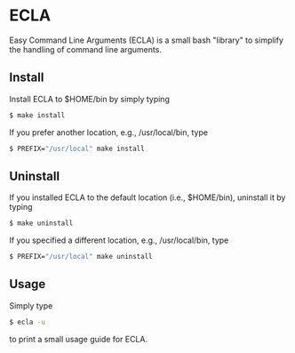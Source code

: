 # ECLA

Easy Command Line Arguments (ECLA) is a small bash "library" to simplify the
handling of command line arguments.

## Install

Install ECLA to $HOME/bin by simply typing
```sh
$ make install
```
If you prefer another location, e.g., /usr/local/bin, type
```sh
$ PREFIX="/usr/local" make install
```

## Uninstall

If you installed ECLA to the default location (i.e., $HOME/bin), 
uninstall it by typing
```sh
$ make uninstall
```
If you specified a different location, e.g., /usr/local/bin, type
```sh
$ PREFIX="/usr/local" make uninstall
```

## Usage

Simply type
```sh
$ ecla -u
```
to print a small usage guide for ECLA.

